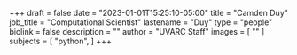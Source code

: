 +++
draft = false
date = "2023-01-01T15:25:10-05:00"
title = "Camden Duy"
job_title = "Computational Scientist"
lastename = "Duy"
type = "people"
biolink = false
description = ""
author = "UVARC Staff"
images = [
 ""
]
subjects = [
  "python",
]
+++
